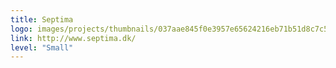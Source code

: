 ```yaml
---
title: Septima
logo: images/projects/thumbnails/037aae845f0e3957e65624216eb71b51d8c7c59c.png.150x50_q85.png
link: http://www.septima.dk/
level: "Small"
---
```

